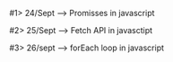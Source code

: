 #1> 24/Sept --> Promisses in javascript



#2> 25/Sept --> Fetch API in javasctipt


#3> 26/sept --> forEach loop in javascript
